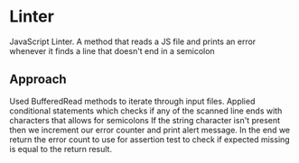 # Linter
JavaScript Linter. A method that reads a JS file and prints an error whenever it finds a line that doesn't end in a semicolon

## Approach
Used BufferedRead methods to iterate through input files.
Applied conditional statements which checks if any of the scanned line ends with characters that allows for semicolons
If the string character isn't present then we increment our error counter and print alert message.
In the end we return the error count to use for assertion test to check if expected missing is equal to the return result.